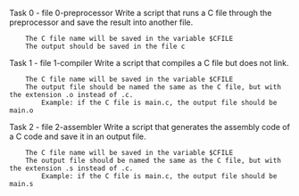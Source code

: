 Task 0 - file 0-preprocessor
	Write a script that runs a C file through the preprocessor and save the result into another file.

		The C file name will be saved in the variable $CFILE
		The output should be saved in the file c

Task 1 - file 1-compiler
	Write a script that compiles a C file but does not link.

		The C file name will be saved in the variable $CFILE
		The output file should be named the same as the C file, but with the extension .o instead of .c.
			Example: if the C file is main.c, the output file should be main.o

Task 2 - file 2-assembler
	Write a script that generates the assembly code of a C code and save it in an output file.

		The C file name will be saved in the variable $CFILE
		The output file should be named the same as the C file, but with the extension .s instead of .c.
			Example: if the C file is main.c, the output file should be main.s


